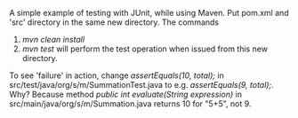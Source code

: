 A simple example of testing with JUnit, while using Maven.  Put pom.xml and 'src' directory in the same new directory.  The commands 
1. _mvn clean install_ 
2. _mvn test_ 
will perform the test operation when issued from this new directory.

To see 'failure' in action, change _assertEquals(10, total);_ in src/test/java/org/s/m/SummationTest.java to e.g. _assertEquals(9, total);_. &nbsp;  Why?  Because method _public int evaluate(String expression)_ in src/main/java/org/s/m/Summation.java returns 10 for "5+5", not 9.
